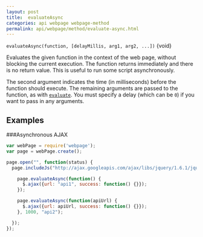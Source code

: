 ```yaml
---
layout: post
title:  evaluateAsync
categories: api webpage webpage-method
permalink: api/webpage/method/evaluate-async.html
---
```


`evaluateAsync(function, [delayMillis, arg1, arg2, ...])` {void}

Evaluates the given function in the context of the web page, without blocking the current execution. The function returns immediately and there is no return value. This is useful to run some script asynchronously.

The second argument indicates the time (in milliseconds) before the function should execute. The remaining arguments are passed to the function, as with [`evaluate`](http://phantomjs.org/api/webpage/method/evaluate.html). You must specify a delay (which can be `0`) if you want to pass in any arguments.

## Examples

###Asynchronous AJAX

```javascript
var webPage = require('webpage');
var page = webPage.create();

page.open("", function(status) {
  page.includeJs("http://ajax.googleapis.com/ajax/libs/jquery/1.6.1/jquery.min.js", function() {

    page.evaluateAsync(function() {
      $.ajax({url: "api1", success: function() {}});
    });

    page.evaluateAsync(function(apiUrl) {
      $.ajax({url: apiUrl, success: function() {}});
    }, 1000, "api2");

  });
});
```

